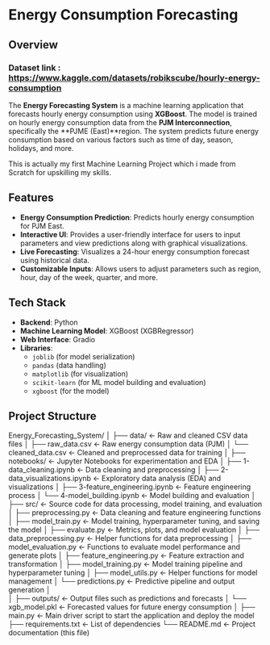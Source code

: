 # Energy Consumption Forecasting 

## Overview

### Dataset link : https://www.kaggle.com/datasets/robikscube/hourly-energy-consumption
The **Energy Forecasting System** is a machine learning application that forecasts hourly energy consumption using **XGBoost**. The model is trained on hourly energy consumption data from the **PJM Interconnection**, specifically the **PJME (East)**region. The system predicts future energy consumption based on various factors such as time of day, season, holidays, and more.

This is actually my first Machine Learning Project which i made from Scratch for upskilling my skills.

## Features

- **Energy Consumption Prediction**: Predicts hourly energy consumption for PJM East.
- **Interactive UI**: Provides a user-friendly interface for users to input parameters and view predictions along with graphical visualizations.
- **Live Forecasting**: Visualizes a 24-hour energy consumption forecast using historical data.
- **Customizable Inputs**: Allows users to adjust parameters such as region, hour, day of the week, quarter, and more.

## Tech Stack

- **Backend**: Python
- **Machine Learning Model**: XGBoost (XGBRegressor)
- **Web Interface**: Gradio
- **Libraries**:
  - `joblib` (for model serialization)
  - `pandas` (data handling)
  - `matplotlib` (for visualization)
  - `scikit-learn` (for ML model building and evaluation)
  - `xgboost` (for the model)

## Project Structure
Energy_Forecasting_System/
│
├── data/                           ← Raw and cleaned CSV data files
│   ├── raw_data.csv                ← Raw energy consumption data (PJM)
│   └── cleaned_data.csv            ← Cleaned and preprocessed data for training
│
├── notebooks/                      ← Jupyter Notebooks for experimentation and EDA
│   ├── 1-data_cleaning.ipynb       ← Data cleaning and preprocessing
│   ├── 2-data_visualizations.ipynb ← Exploratory data analysis (EDA) and visualizations
│   ├── 3-feature_engineering.ipynb ← Feature engineering process
│   └── 4-model_building.ipynb      ← Model building and evaluation
│
├── src/                            ← Source code for data processing, model training, and evaluation
│   ├── preprocessing.py            ← Data cleaning and feature engineering functions
│   ├── model_train.py              ← Model training, hyperparameter tuning, and saving the model
│   ├── evaluate.py                 ← Metrics, plots, and model evaluation
│   ├── data_preprocessing.py      ← Helper functions for data preprocessing
│   ├── model_evaluation.py        ← Functions to evaluate model performance and generate plots
│   ├── feature_engineering.py     ← Feature extraction and transformation
│   ├── model_training.py          ← Model training pipeline and hyperparameter tuning
│   ├── model_utils.py             ← Helper functions for model management
│   └── predictions.py             ← Predictive pipeline and output generation
│             
│
├── outputs/                        ← Output files such as predictions and forecasts
│   └── xgb_model.pkl            ← Forecasted values for future energy consumption
│
├── main.py                         ← Main driver script to start the application and deploy the model
├── requirements.txt                ← List of dependencies
└── README.md                       ← Project documentation (this file)




